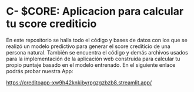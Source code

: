 # C- $CORE: Aplicacion para calcular tu score crediticio

En este repositorio se halla todo el código y bases de datos con los que se realizó un modelo predictivo para generar el score crediticio de una persona natural. También se encuentra el código y demás archivos usados para la implementación de la aplicación web construida para calcular tu propio puntaje basado en el modelo entrenado. En el siguiente enlace podrás probar nuestra App:

https://creditoapp-xw9h42knkibyrpgzgzbzb8.streamlit.app/

